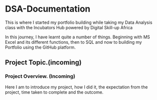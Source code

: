 # DSA-Documentation

This is where I started my portfolio building while taking my Data Analysis class with the Incubators Hub powered by Digital Skill-up Africa

In this journey, I have learnt quite a number of things. Beginning with MS Excel and its different functions, then to SQL and now to building my Portfolio using the GitHub platform.

## Project Topic.(incoming)

### Project Overview. (Incoming)
Here I am  to introduce my project, how I did it, the expectation from the project, time taken to complete and the outcome. 
